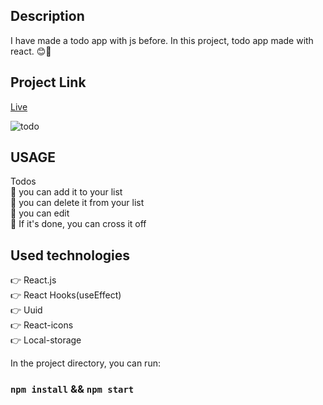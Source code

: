 

## Description
I have made a todo app with js before. In this project, todo app made with react. 😊🎉

## Project Link
[Live](https://to-do-react-jet-zlh.vercel.app/)

![todo]()



## USAGE 
Todos <br>
📝 you can add it to your list <br>
📝 you can delete it from your list <br>
📝 you can edit <br>
📝 If it's done, you can cross it off <br>



## Used technologies
👉 React.js <br>
👉 React Hooks(useEffect) <br>
👉 Uuid <br>
👉 React-icons <br>
👉 Local-storage <br>


In the project directory, you can run:

### `npm install` && `npm start`
